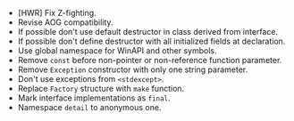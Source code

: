 - [HWR] Fix Z-fighting.
- Revise AOG compatibility.
- If possible don't use default destructor in class derived from interface.
- If possible don't define destructor with all initialized fields at declaration.
- Use global namespace for WinAPI and other symbols.
- Remove `const` before non-pointer or non-reference function parameter.
- Remove `Exception` constructor with only one string parameter.
- Don't use exceptions from `<stdexcept>`.
- Replace `Factory` structure with `make` function.
- Mark interface implementations as `final`.
- Namespace `detail` to anonymous one.
